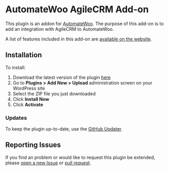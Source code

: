 # AutomateWoo AgileCRM Add-on

This plugin is an addon for [AutomateWoo](https://automatewoo.com). The purpose of this add-on is to add an integration with AgileCRM to AutomateWoo.

A list of features included in this add-on are [available on the website](https://automatewoo.com/addons/agilecrm/).

## Installation

To install:

1. Download the latest version of the plugin [here](https://github.com/Prospress/automatewoo-agilecrm/archive/master.zip)
1. Go to **Plugins > Add New > Upload** administration screen on your WordPress site
1. Select the ZIP file you just downloaded
1. Click **Install Now**
1. Click **Activate**

### Updates

To keep the plugin up-to-date, use the [GitHub Updater](https://github.com/afragen/github-updater).

## Reporting Issues

If you find an problem or would like to request this plugin be extended, please [open a new Issue](https://github.com/Prospress/automatewoo-agilecrm/issues/new) or [pull request](https://github.com/Prospress/automatewoo-agilecrm/pulls).
